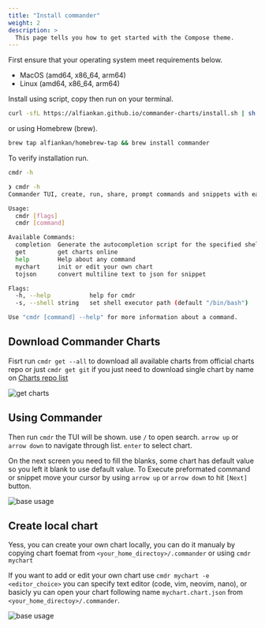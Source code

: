 ```yaml
---
title: "Install commander"
weight: 2
description: >
  This page tells you how to get started with the Compose theme.
---
```



First ensure that your operating system meet requirements below.
- MacOS (amd64, x86_64, arm64)
- Linux (amd64, x86_64, arm64)

Install using script, copy then run on your terminal.

```bash
curl -sfL https://alfiankan.github.io/commander-charts/install.sh | sh -
```
or using Homebrew (brew).

```bash
brew tap alfiankan/homebrew-tap && brew install commander
```



To verify installation run.

```bash
cmdr -h
```

```bash
❯ cmdr -h
Commander TUI, create, run, share, prompt commands and snippets with ease

Usage:
  cmdr [flags]
  cmdr [command]

Available Commands:
  completion  Generate the autocompletion script for the specified shell
  get         get charts online
  help        Help about any command
  mychart     init or edit your own chart
  tojson      convert multiline text to json for snippet

Flags:
  -h, --help           help for cmdr
  -s, --shell string   set shell executor path (default "/bin/bash")

Use "cmdr [command] --help" for more information about a command.
```

## Download Commander Charts
Fisrt run `cmdr get --all` to download all available charts from official charts repo or just `cmdr get git` if you just need to download single chart by name on [Charts repo list](/charts)

![get charts](/images/cmdr-get.gif)

## Using Commander


Then run `cmdr` the TUI will be shown. use `/` to open search. `arrow up` or `arrow down` to navigate through list. `enter` to select chart.

On the next screen you need to fill the blanks, some chart has default value so you left it blank to use default value. To Execute preformated command or snippet move your cursor by using `arrow up` or `arrow down` to hit `[Next]` button.

![base usage](/images/cmdr-base-usage.gif)


## Create local chart
Yess, you can create your own chart locally, you can do it manualy by copying chart foemat from `<your_home_directoy>/.commander` or using `cmdr mychart`

If you want to add or edit your own chart use `cmdr mychart -e <editor_choice>` you can specify text editor (code, vim, neovim, nano), or basicly yu can open your chart following name `mychart.chart.json` from `<your_home_directoy>/.commander`.

![base usage](/images/cmdr-create-chart.gif)



